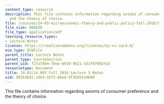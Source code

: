 ```yaml
---
content_type: resource
description: This file contains information regarding axioms of consumer preference
  and the theory of choice.
file: /courses/14-03-microeconomic-theory-and-public-policy-fall-2016/992b16d1cde51bf56bed9f3b851e9660_MIT14_03F16_lec3.pdf
file_size: 806836
file_type: application/pdf
learning_resource_types:
- Lecture Notes
license: https://creativecommons.org/licenses/by-nc-sa/4.0/
ocw_type: OCWFile
parent_title: Lecture Notes
parent_type: CourseSection
parent_uid: f27a70b4-7bee-6919-9421-d31f0705bfa3
resourcetype: Document
title: 14.03/14.003 Fall 2016 Lecture 3 Notes
uid: 992b16d1-cde5-1bf5-6bed-9f3b851e9660
---
```

This file contains information regarding axioms of consumer preference and the theory of choice.